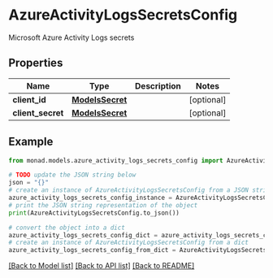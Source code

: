 # AzureActivityLogsSecretsConfig

Microsoft Azure Activity Logs secrets

## Properties

Name | Type | Description | Notes
------------ | ------------- | ------------- | -------------
**client_id** | [**ModelsSecret**](ModelsSecret.md) |  | [optional] 
**client_secret** | [**ModelsSecret**](ModelsSecret.md) |  | [optional] 

## Example

```python
from monad.models.azure_activity_logs_secrets_config import AzureActivityLogsSecretsConfig

# TODO update the JSON string below
json = "{}"
# create an instance of AzureActivityLogsSecretsConfig from a JSON string
azure_activity_logs_secrets_config_instance = AzureActivityLogsSecretsConfig.from_json(json)
# print the JSON string representation of the object
print(AzureActivityLogsSecretsConfig.to_json())

# convert the object into a dict
azure_activity_logs_secrets_config_dict = azure_activity_logs_secrets_config_instance.to_dict()
# create an instance of AzureActivityLogsSecretsConfig from a dict
azure_activity_logs_secrets_config_from_dict = AzureActivityLogsSecretsConfig.from_dict(azure_activity_logs_secrets_config_dict)
```
[[Back to Model list]](../README.md#documentation-for-models) [[Back to API list]](../README.md#documentation-for-api-endpoints) [[Back to README]](../README.md)



